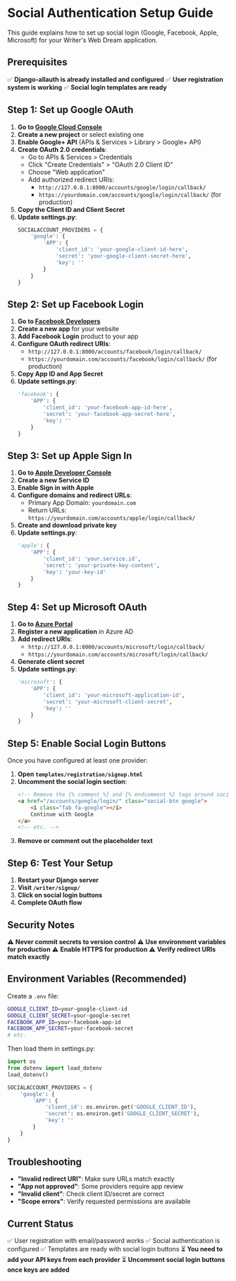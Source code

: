 # Social Authentication Setup Guide

This guide explains how to set up social login (Google, Facebook, Apple, Microsoft) for your Writer's Web Dream application.

## Prerequisites

✅ **Django-allauth is already installed and configured**
✅ **User registration system is working**
✅ **Social login templates are ready**

## Step 1: Set up Google OAuth

1. **Go to [Google Cloud Console](https://console.cloud.google.com/)**
2. **Create a new project** or select existing one
3. **Enable Google+ API** (APIs & Services > Library > Google+ API)
4. **Create OAuth 2.0 credentials**:
   - Go to APIs & Services > Credentials
   - Click "Create Credentials" > "OAuth 2.0 Client ID"
   - Choose "Web application"
   - Add authorized redirect URIs:
     - `http://127.0.0.1:8000/accounts/google/login/callback/`
     - `https://yourdomain.com/accounts/google/login/callback/` (for production)
5. **Copy the Client ID and Client Secret**
6. **Update settings.py**:
   ```python
   SOCIALACCOUNT_PROVIDERS = {
       'google': {
           'APP': {
               'client_id': 'your-google-client-id-here',
               'secret': 'your-google-client-secret-here',
               'key': ''
           }
       }
   }
   ```

## Step 2: Set up Facebook Login

1. **Go to [Facebook Developers](https://developers.facebook.com/)**
2. **Create a new app** for your website
3. **Add Facebook Login** product to your app
4. **Configure OAuth redirect URIs**:
   - `http://127.0.0.1:8000/accounts/facebook/login/callback/`
   - `https://yourdomain.com/accounts/facebook/login/callback/` (for production)
5. **Copy App ID and App Secret**
6. **Update settings.py**:
   ```python
   'facebook': {
       'APP': {
           'client_id': 'your-facebook-app-id-here',
           'secret': 'your-facebook-app-secret-here',
           'key': ''
       }
   }
   ```

## Step 3: Set up Apple Sign In

1. **Go to [Apple Developer Console](https://developer.apple.com/)**
2. **Create a new Service ID**
3. **Enable Sign in with Apple**
4. **Configure domains and redirect URLs**:
   - Primary App Domain: `yourdomain.com`
   - Return URLs: `https://yourdomain.com/accounts/apple/login/callback/`
5. **Create and download private key**
6. **Update settings.py**:
   ```python
   'apple': {
       'APP': {
           'client_id': 'your.service.id',
           'secret': 'your-private-key-content',
           'key': 'your-key-id'
       }
   }
   ```

## Step 4: Set up Microsoft OAuth

1. **Go to [Azure Portal](https://portal.azure.com/)**
2. **Register a new application** in Azure AD
3. **Add redirect URIs**:
   - `http://127.0.0.1:8000/accounts/microsoft/login/callback/`
   - `https://yourdomain.com/accounts/microsoft/login/callback/`
4. **Generate client secret**
5. **Update settings.py**:
   ```python
   'microsoft': {
       'APP': {
           'client_id': 'your-microsoft-application-id',
           'secret': 'your-microsoft-client-secret',
           'key': ''
       }
   }
   ```

## Step 5: Enable Social Login Buttons

Once you have configured at least one provider:

1. **Open `templates/registration/signup.html`**
2. **Uncomment the social login section**:
   ```html
   <!-- Remove the {% comment %} and {% endcomment %} tags around social buttons -->
   <a href="/accounts/google/login/" class="social-btn google">
       <i class="fab fa-google"></i>
       Continue with Google
   </a>
   <!-- etc. -->
   ```
3. **Remove or comment out the placeholder text**

## Step 6: Test Your Setup

1. **Restart your Django server**
2. **Visit `/writer/signup/`**
3. **Click on social login buttons**
4. **Complete OAuth flow**

## Security Notes

⚠️ **Never commit secrets to version control**
⚠️ **Use environment variables for production**
⚠️ **Enable HTTPS for production**
⚠️ **Verify redirect URIs match exactly**

## Environment Variables (Recommended)

Create a `.env` file:
```bash
GOOGLE_CLIENT_ID=your-google-client-id
GOOGLE_CLIENT_SECRET=your-google-secret
FACEBOOK_APP_ID=your-facebook-app-id
FACEBOOK_APP_SECRET=your-facebook-secret
# etc.
```

Then load them in settings.py:
```python
import os
from dotenv import load_dotenv
load_dotenv()

SOCIALACCOUNT_PROVIDERS = {
    'google': {
        'APP': {
            'client_id': os.environ.get('GOOGLE_CLIENT_ID'),
            'secret': os.environ.get('GOOGLE_CLIENT_SECRET'),
            'key': ''
        }
    }
}
```

## Troubleshooting

- **"Invalid redirect URI"**: Make sure URLs match exactly
- **"App not approved"**: Some providers require app review
- **"Invalid client"**: Check client ID/secret are correct
- **"Scope errors"**: Verify requested permissions are available

## Current Status

✅ User registration with email/password works
✅ Social authentication is configured
✅ Templates are ready with social login buttons
⏳ **You need to add your API keys from each provider**
⏳ **Uncomment social login buttons once keys are added**